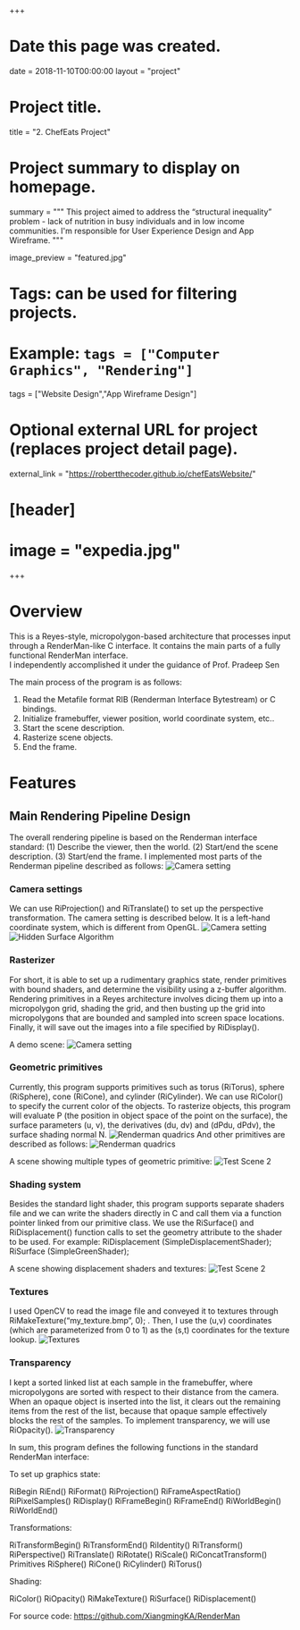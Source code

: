 +++
# Date this page was created.
date = 2018-11-10T00:00:00
layout = "project"

# Project title.
title = "2. ChefEats Project"

# Project summary to display on homepage.
summary = """
This project aimed to address the “structural inequality” problem - lack of nutrition in busy individuals and in low income communities. I'm responsible for User Experience Design and App Wireframe.
 """
 
 image_preview = "featured.jpg"

# Tags: can be used for filtering projects.
# Example: `tags = ["Computer Graphics", "Rendering"]`
tags = ["Website Design","App Wireframe Design"]

# Optional external URL for project (replaces project detail page).
external_link = "https://robertthecoder.github.io/chefEatsWebsite/"

# [header]
# image = "expedia.jpg"

+++

# Overview
This is a Reyes-style, micropolygon-based architecture that processes input through a RenderMan-like C interface. It contains the main parts of a fully functional RenderMan interface.  <br>
I independently accomplished it under the guidance of Prof. Pradeep Sen <br>

The main process of the program is as follows: <br>
1. Read the Metafile format RIB (Renderman Interface Bytestream) or C bindings. <br>
2. Initialize framebuffer, viewer position, world coordinate system, etc..<br>
3. Start the scene description.
4. Rasterize scene objects.
5. End the frame.

# Features
## Main Rendering Pipeline Design
The overall rendering pipeline is based on the Renderman interface standard: (1) Describe the viewer, then the world. (2) Start/end the scene description. (3) Start/end the frame.
I implemented most parts of the Renderman pipeline described as follows:
![Camera setting](img/RM1.jpg)

### Camera settings
We can use RiProjection() and RiTranslate() to set up the perspective transformation.
The camera setting is described below. It is a left-hand coordinate system, which is different from OpenGL.
![Camera setting](img/RM3.jpg)
![Hidden Surface Algorithm](img/RM2.jpg)

### Rasterizer
For short, it is able to set up a rudimentary graphics state, render primitives with bound shaders, and determine the visibility using a z-buffer algorithm. Rendering primitives in a Reyes architecture involves dicing them up into a micropolygon grid, shading the grid, and then busting up the grid into micropolygons that are bounded and sampled into screen space locations. Finally, it will save out the images into a file specified by RiDisplay().

A demo scene:
![Camera setting](img/image3.jpg)


### Geometric primitives
Currently, this program supports primitives such as torus (RiTorus), sphere (RiSphere), cone (RiCone), and cylinder (RiCylinder). We can use RiColor() to specify the current color of the objects. To rasterize objects, this program will evaluate P (the position in object space of the point on the surface), the surface parameters (u, v), the derivatives (du, dv) and (dPdu, dPdv), the surface shading normal N.
![Renderman quadrics](img/image1.jpg)
And other primitives are described as follows:
![Renderman quadrics](img/RM5.jpg)

A scene showing multiple types of geometric primitive:
![Test Scene 2](img/RM6.jpg)

### Shading system

Besides the standard light shader, this program supports separate shaders file and we can write the shaders directly in C and call them via a function pointer linked from our primitive class. We use the RiSurface() and RiDisplacement() function calls to set the geometry attribute to the shader to be used. For example: RiDisplacement (SimpleDisplacementShader);
RiSurface (SimpleGreenShader);

A scene showing displacement shaders and textures:
![Test Scene 2](img/RM7.jpg)

### Textures
I used OpenCV to read the image file and conveyed it to textures through RiMakeTexture(“my_texture.bmp”, 0); . Then, I use the (u,v) coordinates (which are parameterized from 0 to 1) as the (s,t) coordinates for the texture lookup.
![Textures](img/feature.jpg)
### Transparency
I kept a sorted linked list at each sample in the framebuffer, where micropolygons are sorted with respect to their distance from the camera. When an opaque object is inserted into the list, it clears out the remaining items from the rest of the list, because that opaque sample effectively blocks the rest of the samples. To implement transparency, we will use RiOpacity().
![Transparency](img/RM4.png)

In sum, this program defines the following functions in the standard RenderMan interface:

To set up graphics state:

RiBegin
RiEnd()
RiFormat()
RiProjection() 
RiFrameAspectRatio() 
RiPixelSamples()
RiDisplay()
RiFrameBegin()
RiFrameEnd()
RiWorldBegin()
RiWorldEnd()

Transformations:

RiTransformBegin()
RiTransformEnd()
RiIdentity()
RiTransform()
RiPerspective()
RiTranslate()
RiRotate()
RiScale()
RiConcatTransform()
Primitives
RiSphere()
RiCone()
RiCylinder()
RiTorus()

Shading:

RiColor()
RiOpacity()
RiMakeTexture()
RiSurface()
RiDisplacement()


For source code: https://github.com/XiangmingKA/RenderMan

